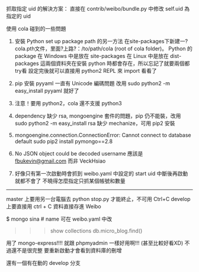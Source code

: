 抓取指定 uid 的解決方案：
直接在 contrib/weibo/bundle.py 中修改 self.uid 為指定的 uid

使用 cola 碰到的一些問題
1. 安裝
Python set up package path 的另一方法
在site-packages下新建一?cola.pth文件，里面?上路?：/to/path/cola (root of cola folder)。
Python 的 package 在 Windows 中是放在 site-packages
在 Linux 中是放在 dist-packages
這兩個資料夾在安裝 python 時都會存在，所以忘記了就要兩個都try看
設定完後就可以直接用 python2 REPL 來 import 看看了

2. pip 安裝 pyyaml 一直有 Unicode 編碼問題
改用 sudo python2 -m easy_install pyyaml 就好了

3. 注意！要用 python2，cola 還不支援 python3

4. dependency 缺少 rsa, mongoengine 套件的問題，pip 仍不能裝，改用 sudo python2 -m easy_install rsa
	缺少 mechanize，可用 pip2 安裝

5. mongoengine.connection.ConnectionError: Cannot connect to database default
sudo pip2 install pymongo==2.8

6. No JSON object could be decoded
	username 應該是 fbukevin@gmail.com 而非 VeckHsiao

7. 好像只有第一次啟動時會抓到 weibo.yaml 中設定的 start uid
   中斷後再啟動就都不會了
   不曉得怎麼指定只抓某個帳號和數量

***
master 上要用另一台電腦去 python stop.py 才能終止，不可用 Ctrl+C
develop 上要直接用 ctrl + C
資料直接存進 Weibo

$ mongo sina   # name 可在 weibo.yaml 中改
>>> show collections
>>> db.micro_blog.find()

用了 mongo-express!!!!
就跟 phpmyadmin 一樣好用啊!!! (甚至比較好看XD)
不過還不是很完整
要重新啟動才會看到資料庫的刪增

還有一個有在動的 develop 分支


